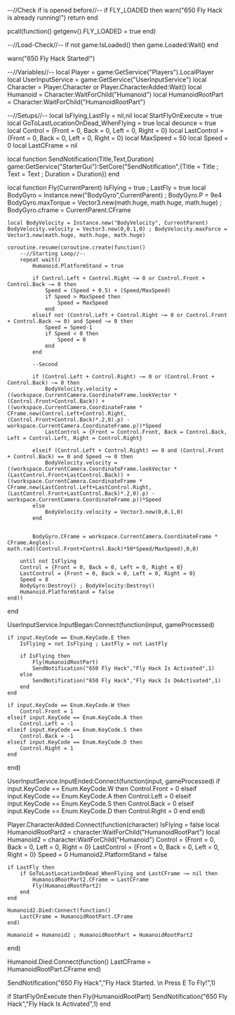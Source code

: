 --//Check if is opened before//--
if FLY_LOADED then
	warn("650 Fly Hack is already running!")
	return
end

pcall(function()
	getgenv().FLY_LOADED  = true 
end)

--//Load-Check//--
if not game:IsLoaded() then
	game.Loaded:Wait()
end

warn("650 Fly Hack Started!")

--//Variables//--
local Player = game:GetService("Players").LocalPlayer
local UserInputService = game:GetService("UserInputService")
local Character = Player.Character or Player.CharacterAdded:Wait()
local Humanoid = Character:WaitForChild("Humanoid")
local HumanoidRootPart = Character:WaitForChild("HumanoidRootPart")

--//Setups//--
local IsFlying,LastFly = nil,nil
local StartFlyOnExecute = true
local GoToLastLocationOnDead_WhenFlying = true
local deounce = true
local Control = {Front = 0, Back = 0, Left = 0, Right = 0}
local LastControl = {Front = 0, Back = 0, Left = 0, Right = 0}
local MaxSpeed = 50
local Speed = 0
local LastCFrame = nil

local function SendNotification(Title,Text,Duration)
	game:GetService("StarterGui"):SetCore("SendNotification",{Title = Title ; Text = Text ; Duration = Duration})
end


local function Fly(CurrentParent)
	IsFlying = true ; LastFly = true
	local BodyGyro = Instance.new("BodyGyro",CurrentParent) ; BodyGyro.P = 9e4
	BodyGyro.maxTorque = Vector3.new(math.huge, math.huge, math.huge) ; BodyGyro.cframe = CurrentParent.CFrame

	local BodyVelocity = Instance.new("BodyVelocity", CurrentParent)
	BodyVelocity.velocity = Vector3.new(0,0.1,0) ; BodyVelocity.maxForce = Vector3.new(math.huge, math.huge, math.huge)

	coroutine.resume(coroutine.create(function()
		--//Starting Loop//--
		repeat wait()
			Humanoid.PlatformStand = true

			if Control.Left + Control.Right ~= 0 or Control.Front + Control.Back ~= 0 then
				Speed = (Speed + 0.5) + (Speed/MaxSpeed)
				if Speed > MaxSpeed then
					Speed = MaxSpeed
				end
			elseif not (Control.Left + Control.Right ~= 0 or Control.Front + Control.Back ~= 0) and Speed ~= 0 then
				Speed = Speed-1
				if Speed < 0 then
					Speed = 0
				end
			end

			--Second

			if (Control.Left + Control.Right) ~= 0 or (Control.Front + Control.Back) ~= 0 then
				BodyVelocity.velocity = ((workspace.CurrentCamera.CoordinateFrame.lookVector * (Control.Front+Control.Back)) + ((workspace.CurrentCamera.CoordinateFrame * CFrame.new(Control.Left+Control.Right,(Control.Front+Control.Back)*.2,0).p) - workspace.CurrentCamera.CoordinateFrame.p))*Speed
				LastControl = {Front = Control.Front, Back = Control.Back, Left = Control.Left, Right = Control.Right}

			elseif (Control.Left + Control.Right) == 0 and (Control.Front + Control.Back) == 0 and Speed ~= 0 then
				BodyVelocity.velocity = ((workspace.CurrentCamera.CoordinateFrame.lookVector * (LastControl.Front+LastControl.Back)) + ((workspace.CurrentCamera.CoordinateFrame * CFrame.new(LastControl.Left+LastControl.Right,(LastControl.Front+LastControl.Back)*.2,0).p) - workspace.CurrentCamera.CoordinateFrame.p))*Speed
			else
				BodyVelocity.velocity = Vector3.new(0,0.1,0)
			end


			BodyGyro.CFrame = workspace.CurrentCamera.CoordinateFrame * CFrame.Angles(-math.rad((Control.Front+Control.Back)*50*Speed/MaxSpeed),0,0)

		until not IsFlying
		Control = {Front = 0, Back = 0, Left = 0, Right = 0}
		LastControl = {Front = 0, Back = 0, Left = 0, Right = 0}
		Speed = 0
		BodyGyro:Destroy() ; BodyVelocity:Destroy()
		Humanoid.PlatformStand = false
	end))

end

UserInputService.InputBegan:Connect(function(input, gameProcessed)

	if input.KeyCode == Enum.KeyCode.E then
		IsFlying = not IsFlying ; LastFly = not LastFly

		if IsFlying then
			Fly(HumanoidRootPart)
			SendNotification("650 Fly Hack","Fly Hack Is Activated",1)
		else
			SendNotification("650 Fly Hack","Fly Hack Is DeActivated",1)
		end
	end

	if input.KeyCode == Enum.KeyCode.W then
		Control.Front = 1
	elseif input.KeyCode == Enum.KeyCode.A then
		Control.Left = -1
	elseif input.KeyCode == Enum.KeyCode.S then
		Control.Back = -1
	elseif input.KeyCode == Enum.KeyCode.D then
		Control.Right = 1
	end
end)

UserInputService.InputEnded:Connect(function(input, gameProcessed)
	if input.KeyCode == Enum.KeyCode.W then
		Control.Front = 0
	elseif input.KeyCode == Enum.KeyCode.A then
		Control.Left = 0
	elseif input.KeyCode == Enum.KeyCode.S then
		Control.Back = 0
	elseif input.KeyCode == Enum.KeyCode.D then
		Control.Right = 0
	end
end)

Player.CharacterAdded:Connect(function(character)
	IsFlying = false
	local HumanoidRootPart2 = character:WaitForChild("HumanoidRootPart")
	local Humanoid2 = character:WaitForChild("Humanoid")
	Control = {Front = 0, Back = 0, Left = 0, Right = 0}
	LastControl = {Front = 0, Back = 0, Left = 0, Right = 0}
	Speed = 0
	Humanoid2.PlatformStand = false

	if LastFly then
		if GoToLastLocationOnDead_WhenFlying and LastCFrame ~= nil then
			HumanoidRootPart2.CFrame = LastCFrame
			Fly(HumanoidRootPart2)
		end
	end

	Humanoid2.Died:Connect(function()
		LastCFrame = HumanoidRootPart.CFrame
	end)

	Humanoid = Humanoid2 ; HumanoidRootPart = HumanoidRootPart2
end)

Humanoid.Died:Connect(function()
	LastCFrame = HumanoidRootPart.CFrame
end)


SendNotification("650 Fly Hack","Fly Hack Started. \n Press E To Fly!",1)

if StartFlyOnExecute then
	Fly(HumanoidRootPart)
	SendNotification("650 Fly Hack","Fly Hack Is Activated",1)
end
